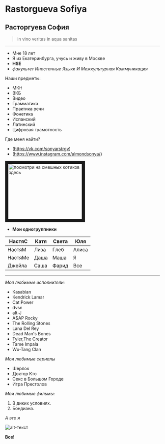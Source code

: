 # Rastorgueva Sofiya
## Расторгуева София 
> in vino veritas in aqua sanitas

* * *

* Мне 18 лет 
* Я из Екатеринбурга, учусь и живу в Москве
* **HSE**
* *факультет Иностанные Языки И Межкультурная Коммуникация*

Наши предметы:
+ МКН
+ ВКБ
+ Видео
+ Грамматика
+ Практика речи
+ Фонетика
+ Испанский
+ Латинский
+ Цифровая грамотность

Где меня найти?
* (https://vk.com/sonyarstrgv)
* (https://www.instagram.com/almondsonya/)

<a href="https://www.youtube.com/watch?v=6QJ7t6qXTiU" target="_blank"><img src="https://www.youtube.com/watch?v=6QJ7t6qXTiU.jpg" 
alt="посмотри на смешных котиков здесь" width="240" height="180" border="10" /></a>

* **Мои одногруппники**

| НастяС  | Катя | Света | Юля   |
|---------|------|-------|-------|
| НастяМ  | Лиза | Глеб  | Алиса |
| НастяМе | Даша | Маша  | Я     |
| Джейла  | Саша | Фарид | Все   |
* * * 
*Моя любимые исполнители:* 
+ Kasabian
+ Kendrick Lamar 
+ Cat Power 
+ dvsn 
+ alt-J 
+ A$AP Rocky 
+ The Rolling Stones 
+ Lana Del Rey
+ Dead Man's Bones 
+ Tyler,The Creator 
+ Tame Impala 
+ Wu-Tang Clan

*Мои любимые сериалы*
- Шерлок
- Доктор Кто
- Секс в Большом Городе
- Игра Престолов


*Мои любимые фильмы:* 
1. В диких условиях. 
2. Бондиана.

*А это я*

![alt-текст](https://pp.userapi.com/c639330/v639330909/19838/39Wql5Br5Bg.jpg)

**Все!**

